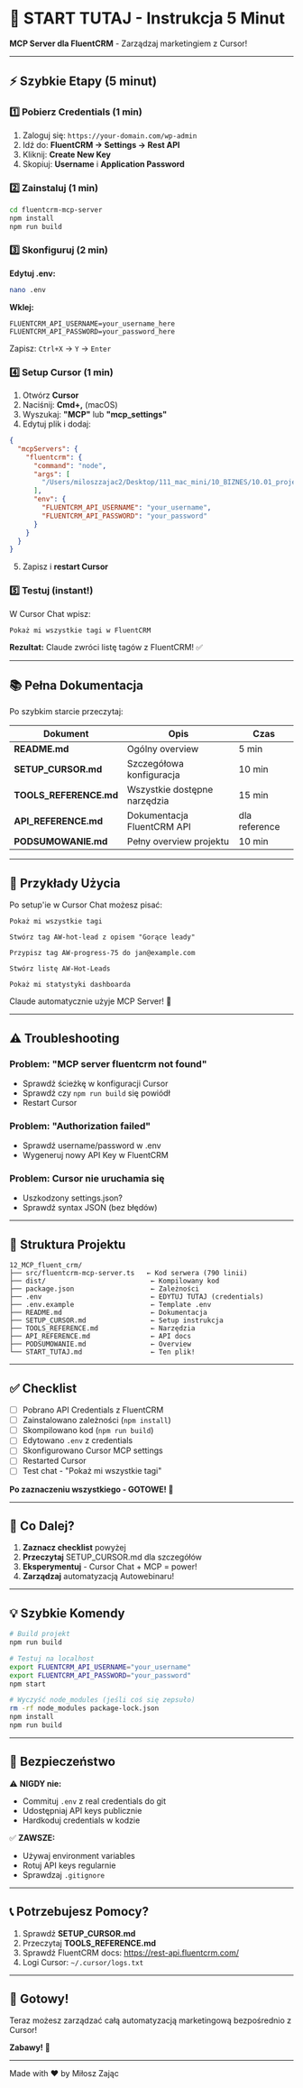 # 🚀 START TUTAJ - Instrukcja 5 Minut

**MCP Server dla FluentCRM** - Zarządzaj marketingiem z Cursor!

---

## ⚡ Szybkie Etapy (5 minut)

### 1️⃣ Pobierz Credentials (1 min)

1. Zaloguj się: `https://your-domain.com/wp-admin`
2. Idź do: **FluentCRM → Settings → Rest API**
3. Kliknij: **Create New Key**
4. Skopiuj: **Username** i **Application Password**

### 2️⃣ Zainstaluj (1 min)

```bash
cd fluentcrm-mcp-server
npm install
npm run build
```

### 3️⃣ Skonfiguruj (2 min)

**Edytuj .env:**
```bash
nano .env
```

**Wklej:**
```env
FLUENTCRM_API_USERNAME=your_username_here
FLUENTCRM_API_PASSWORD=your_password_here
```

Zapisz: `Ctrl+X` → `Y` → `Enter`

### 4️⃣ Setup Cursor (1 min)

1. Otwórz **Cursor**
2. Naciśnij: **Cmd+,** (macOS)
3. Wyszukaj: **"MCP"** lub **"mcp_settings"**
4. Edytuj plik i dodaj:

```json
{
  "mcpServers": {
    "fluentcrm": {
      "command": "node",
      "args": [
        "/Users/miloszzajac2/Desktop/111_mac_mini/10_BIZNES/10.01_projekty/10.01.05_autowebinar_korki/12_MCP_fluent_crm/dist/fluentcrm-mcp-server.js"
      ],
      "env": {
        "FLUENTCRM_API_USERNAME": "your_username",
        "FLUENTCRM_API_PASSWORD": "your_password"
      }
    }
  }
}
```

5. Zapisz i **restart Cursor**

### 5️⃣ Testuj (instant!)

W Cursor Chat wpisz:
```
Pokaż mi wszystkie tagi w FluentCRM
```

**Rezultat:** Claude zwróci listę tagów z FluentCRM! ✅

---

## 📚 Pełna Dokumentacja

Po szybkim starcie przeczytaj:

| Dokument | Opis | Czas |
|----------|------|------|
| **README.md** | Ogólny overview | 5 min |
| **SETUP_CURSOR.md** | Szczegółowa konfiguracja | 10 min |
| **TOOLS_REFERENCE.md** | Wszystkie dostępne narzędzia | 15 min |
| **API_REFERENCE.md** | Dokumentacja FluentCRM API | dla reference |
| **PODSUMOWANIE.md** | Pełny overview projektu | 10 min |

---

## 💬 Przykłady Użycia

Po setup'ie w Cursor Chat możesz pisać:

```
Pokaż mi wszystkie tagi
```

```
Stwórz tag AW-hot-lead z opisem "Gorące leady"
```

```
Przypisz tag AW-progress-75 do jan@example.com
```

```
Stwórz listę AW-Hot-Leads
```

```
Pokaż mi statystyki dashboarda
```

Claude automatycznie użyje MCP Server! 🎉

---

## ⚠️ Troubleshooting

### Problem: "MCP server fluentcrm not found"
- Sprawdź ścieżkę w konfiguracji Cursor
- Sprawdź czy `npm run build` się powiódł
- Restart Cursor

### Problem: "Authorization failed"
- Sprawdź username/password w .env
- Wygeneruj nowy API Key w FluentCRM

### Problem: Cursor nie uruchamia się
- Uszkodzony settings.json?
- Sprawdź syntax JSON (bez błędów)

---

## 📝 Struktura Projektu

```
12_MCP_fluent_crm/
├── src/fluentcrm-mcp-server.ts   ← Kod serwera (790 linii)
├── dist/                          ← Kompilowany kod
├── package.json                   ← Zależności
├── .env                           ← EDYTUJ TUTAJ (credentials)
├── .env.example                   ← Template .env
├── README.md                      ← Dokumentacja
├── SETUP_CURSOR.md                ← Setup instrukcja
├── TOOLS_REFERENCE.md             ← Narzędzia
├── API_REFERENCE.md               ← API docs
├── PODSUMOWANIE.md                ← Overview
└── START_TUTAJ.md                 ← Ten plik!
```

---

## ✅ Checklist

- [ ] Pobrano API Credentials z FluentCRM
- [ ] Zainstalowano zależności (`npm install`)
- [ ] Skompilowano kod (`npm run build`)
- [ ] Edytowano `.env` z credentials
- [ ] Skonfigurowano Cursor MCP settings
- [ ] Restarted Cursor
- [ ] Test chat - "Pokaż mi wszystkie tagi"

**Po zaznaczeniu wszystkiego - GOTOWE! 🎉**

---

## 🎯 Co Dalej?

1. **Zaznacz checklist** powyżej
2. **Przeczytaj** SETUP_CURSOR.md dla szczegółów
3. **Eksperymentuj** - Cursor Chat + MCP = power!
4. **Zarządzaj** automatyzacją Autowebinaru!

---

## 💡 Szybkie Komendy

```bash
# Build projekt
npm run build

# Testuj na localhost
export FLUENTCRM_API_USERNAME="your_username"
export FLUENTCRM_API_PASSWORD="your_password"
npm start

# Wyczyść node_modules (jeśli coś się zepsuło)
rm -rf node_modules package-lock.json
npm install
npm run build
```

---

## 🔐 Bezpieczeństwo

⚠️ **NIGDY nie:**
- Commituj `.env` z real credentials do git
- Udostępniaj API keys publicznie
- Hardkoduj credentials w kodzie

✅ **ZAWSZE:**
- Używaj environment variables
- Rotuj API keys regularnie
- Sprawdzaj `.gitignore`

---

## 📞 Potrzebujesz Pomocy?

1. Sprawdź **SETUP_CURSOR.md**
2. Przeczytaj **TOOLS_REFERENCE.md**
3. Sprawdź FluentCRM docs: https://rest-api.fluentcrm.com/
4. Logi Cursor: `~/.cursor/logs.txt`

---

## 🎉 Gotowy!

Teraz możesz zarządzać całą automatyzacją marketingową bezpośrednio z Cursor!

**Zabawy! 🚀**

---

Made with ❤️ by Miłosz Zając

